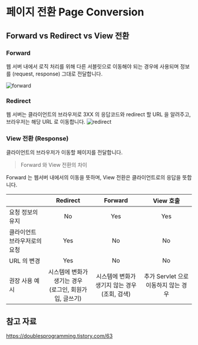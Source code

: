 # 페이지 전환 Page Conversion

## Forward vs Redirect vs View 전환

### Forward
웹 서버 내에서 로직 처리를 위해 다른 서블릿으로 이동해야 되는 경우에 사용되며 정보를 (request, response) 그대로 전달합니다.

![forward](https://user-images.githubusercontent.com/55722186/75129305-bfa8f800-570b-11ea-9705-3690ca5e2e42.png)

### Redirect 
웹 서버는 클라이언트의 브라우저로 3XX 의 응답코드와 redirect 할 URL 을 알려주고, 브라우저는 해당 URL 로 이동합니다.
![redirect](https://user-images.githubusercontent.com/55722186/75129302-be77cb00-570b-11ea-820e-5b2906678c72.png)

### View 전환 (Response)
클라이언트의 브라우저가 이동할 페이지를 전달합니다.

> Forward 와 View 전환의 차이

Forward 는 웹서버 내에서의 이동을 뜻하며, View 전환은 클라이언트로의 응답을 뜻합니다.

|                              |                          Redirect                           |                      Forward                       |              View 호출               |
| ---------------------------- | :---------------------------------------------------------: | :------------------------------------------------: | :----------------------------------: |
| 요청 정보의 유지             |                             No                              |                        Yes                         |                 Yes                  |
| 클라이언트 브라우저로의 요청 |                             Yes                             |                         No                         |                  No                  |
| URL 의 변경                  |                             Yes                             |                         No                         |                  No                  |
| 권장 사용 예시               | 시스템에 변화가 생기는 경우<br />(로그인, 회원가입, 글쓰기) | 시스템에 변화가 생기지 않는 경우<br />(조회, 검색) | 추가 Servlet 으로 이동하지 않는 경우 |


## 참고 자료
https://doublesprogramming.tistory.com/63
